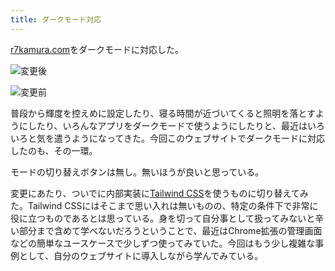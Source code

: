 ```yaml
---
title: ダークモード対応
---
```

[r7kamura.com](https://r7kamura.com/)をダークモードに対応した。

![](https://lh5.googleusercontent.com/UpIwuY1XnI2oQXaFZyeZLQtEiq-SRaR7Al76RSlnkwul8Noik3GnKMEuEoMIRGLCMVf0yo-gHYocI2hjWLxl_Ii9NHu9up3ITGZW29L-ucPiKI4yLMTPWbwxz3Rk2DEoZbYiLjok7-BqZ06eRECsOQ "変更後")

![](https://lh3.googleusercontent.com/5rYIu-ZDVUGrXltmintl_rd-7kFdiPlJBMgi83Zxo43-4WUJLQjlgDMDDgkWLtTc9UhyhaSF5cQrpVos0LXojTo6ArJwIM6mKx4Pb43aHdhw1lf8GOupyLK2-bJeWzGRtRr4v6_p8nqSMj1Js1kqZg "変更前")

普段から輝度を控えめに設定したり、寝る時間が近づいてくると照明を落とすようにしたり、いろんなアプリをダークモードで使うようにしたりと、最近はいろいろと気を遣うようになってきた。今回このウェブサイトでダークモードに対応したのも、その一環。

モードの切り替えボタンは無し。無いほうが良いと思っている。

変更にあたり、ついでに内部実装に[Tailwind CSS](https://tailwindcss.com/)を使うものに切り替えてみた。Tailwind CSSにはそこまで思い入れは無いものの、特定の条件下で非常に役に立つものであるとは思っている。身を切って自分事として扱ってみないと辛い部分まで含めて学べないだろうということで、最近はChrome拡張の管理画面などの簡単なユースケースで少しずつ使ってみていた。今回はもう少し複雑な事例として、自分のウェブサイトに導入しながら学んでみている。

